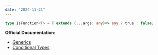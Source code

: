 ```yaml
---
date: "2024-11-21"
---
```

```ts
type IsFunction<T> = T extends (...args: any)=> any ? true : false;
```
**Official Documentation:**
- [Generics](https://www.typescriptlang.org/docs/handbook/2/generics.html)
- [Conditional Types](https://www.typescriptlang.org/docs/handbook/2/conditional-types.html)